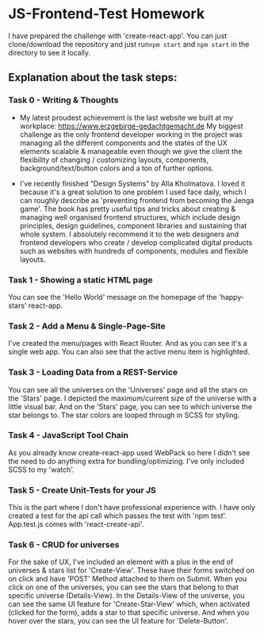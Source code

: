 # JS-Frontend-Test Homework

I have prepared the challenge with 'create-react-app'.
You can just clone/download the repository and just run`npm start` and `npm start` in the directory to see it locally.

## Explanation about the task steps:

### Task 0 - Writing & Thoughts

* My latest proudest achievement is the last website we built at my workplace: https://www.erzgebirge-gedachtgemacht.de
My biggest challenge as the only frontend developer working in the project was managing all the different components and the states of the UX elements scalable & manageable even though we give the client the flexibility of changing / customizing layouts, components, background/text/button colors and a ton of further options.

* I've recently finished “Design Systems” by Alla Kholmatova. I loved it because it's a great solution to one problem I used face daily, which I can roughly describe as 'preventing frontend from becoming the Jenga game'. The book has pretty useful tips and tricks about creating & managing well organised frontend structures, which include design principles, design guidelines, component libraries and sustaining that whole system. I absolutely recommend it to the web designers and frontend developers who create / develop complicated digital products such as websites with hundreds of components, modules and flexible layouts.

### Task 1 - Showing a static HTML page

You can see the 'Hello World' message on the homepage of the 'happy-stars' react-app.

### Task 2 - Add a Menu & Single-Page-Site

I've created the menu/pages with React Router. And as you can see it's a single web app. You can also see that the active menu item is highlighted.

### Task 3 - Loading Data from a REST-Service

You can see all the universes on the 'Universes' page and all the stars on the 'Stars' page.
I depicted the maximum/current size of the universe with a little visual bar. And on the 'Stars' page, you can see to which universe the star belongs to. The star colors are looped through in SCSS for styling.

### Task 4 - JavaScript Tool Chain

As you already know create-react-app used WebPack so here I didn't see the need to do anything extra for bundling/optimizing. I've only included SCSS to my 'watch'.

### Task 5 - Create Unit-Tests for your JS

This is the part where I don't have professional experience with. I have only created a test for the api call which passes the test with 'npm test'. App.test.js comes with 'react-create-api'.

### Task 6 - CRUD for universes

For the sake of UX, I've included an element with a plus in the end of universes & stars list for 'Create-View'. These have their forms switched on on click and have 'POST' Method attached to them on Submit. When you click on one of the universes, you can see the stars that belong to that specific universe (Details-View). In the Details-View of the universe, you can see the same UI feature for 'Create-Star-View' which, when activated (clicked for the form), adds a star to that specific universe. And when you hover over the stars, you can see the UI feature for 'Delete-Button'.
